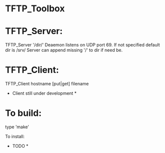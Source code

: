 TFTP_Toolbox
============

TFTP_Server:
============

TFTP_Server '/dir/'
Deaemon listens on UDP port 69.
If not specified default dir is /srv/
Server can append missing '/' to dir if need be.

TFTP_Client:
============
TFTP_Client hostname [put|get] filename
* Client still under development *

To build:
============
type 'make'

To install:
* TODO *

